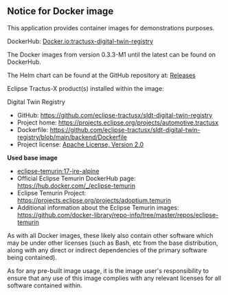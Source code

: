 ## Notice for Docker image
This application provides container images for demonstrations purposes.

DockerHub:  [Docker.io:tractusx-digital-twin-registry](https://hub.docker.com/r/tractusx/sldt-digital-twin-registry)

The Docker images from version 0.3.3-M1 until the latest can be found on DockerHub.

The Helm chart can be found at the GitHub repository at: [Releases](https://github.com/eclipse-tractusx/sldt-digital-twin-registry/releases) <br/>

Eclipse Tractus-X product(s) installed within the image:

Digital Twin Registry

- GitHub: https://github.com/eclipse-tractusx/sldt-digital-twin-registry
- Project home: https://projects.eclipse.org/projects/automotive.tractusx
- Dockerfile: https://github.com/eclipse-tractusx/sldt-digital-twin-registry/blob/main/backend/Dockerfile
- Project license: [Apache License, Version 2.0](https://github.com/eclipse-tractusx/sldt-digital-twin-registry/blob/main/LICENSE)

**Used base image**
- [eclipse-temurin:17-jre-alpine](https://github.com/adoptium/containers)
- Official Eclipse Temurin DockerHub page: https://hub.docker.com/_/eclipse-temurin
- Eclipse Temurin Project: https://projects.eclipse.org/projects/adoptium.temurin
- Additional information about the Eclipse Temurin images: https://github.com/docker-library/repo-info/tree/master/repos/eclipse-temurin

As with all Docker images, these likely also contain other software which may be under other licenses (such as Bash, etc from the base distribution, along with any direct or indirect dependencies of the primary software being contained).

As for any pre-built image usage, it is the image user's responsibility to ensure that any use of this image complies with any relevant licenses for all software contained within.